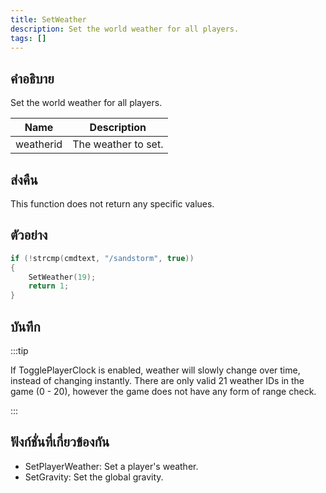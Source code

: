 ```yaml
---
title: SetWeather
description: Set the world weather for all players.
tags: []
---
```


## คำอธิบาย

Set the world weather for all players.

| Name      | Description         |
| --------- | ------------------- |
| weatherid | The weather to set. |

## ส่งคืน

This function does not return any specific values.

## ตัวอย่าง

```c
if (!strcmp(cmdtext, "/sandstorm", true))
{
    SetWeather(19);
    return 1;
}
```

## บันทึก

:::tip

If TogglePlayerClock is enabled, weather will slowly change over time, instead of changing instantly. There are only valid 21 weather IDs in the game (0 - 20), however the game does not have any form of range check.

:::

## ฟังก์ชั่นที่เกี่ยวข้องกัน

- SetPlayerWeather: Set a player's weather.
- SetGravity: Set the global gravity.
